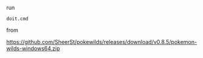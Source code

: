 

run

    doit.cmd

from 

<https://github.com/SheerSt/pokewilds/releases/download/v0.8.5/pokemon-wilds-windows64.zip>

